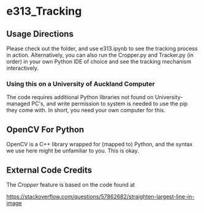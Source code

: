 # e313_Tracking

## Usage Directions

Please check out the folder, and use e313.ipynb to see the tracking process in action. Alternatively, you can also run the Cropper.py and Tracker.py (in order) in your own Python IDE of choice and see the tracking mechanism interactively.

### Using this on a University of Auckland Computer

The code requires additional Python libraries not found on University-managed PC's, and write permission to system is needed to use the pip they come with. In short, you need your own computer for this.


## OpenCV For Python

OpenCV is a C++ library wrapped for (mapped to) Python, and the syntax we use here might be unfamiliar to you. This is okay.

## External Code Credits

The *Cropper* feature is based on the code found at

https://stackoverflow.com/questions/57862682/straighten-largest-line-in-image
